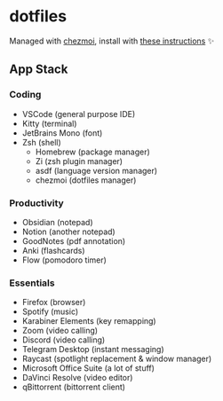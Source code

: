 # dotfiles

Managed with [chezmoi](https://www.chezmoi.io/), install with [these instructions](https://www.chezmoi.io/quick-start/#using-chezmoi-across-multiple-machines) ✨

## App Stack

### Coding

- VSCode (general purpose IDE)
- Kitty (terminal)
- JetBrains Mono (font)
- Zsh (shell)
  - Homebrew (package manager)
  - Zi (zsh plugin manager)
  - asdf (language version manager)
  - chezmoi (dotfiles manager)

### Productivity

- Obsidian (notepad)
- Notion (another notepad)
- GoodNotes (pdf annotation)
- Anki (flashcards)
- Flow (pomodoro timer)

### Essentials

- Firefox (browser)
- Spotify (music)
- Karabiner Elements (key remapping)
- Zoom (video calling)
- Discord (video calling)
- Telegram Desktop (instant messaging)
- Raycast (spotlight replacement & window manager)
- Microsoft Office Suite (a lot of stuff)
- DaVinci Resolve (video editor)
- qBittorrent (bittorrent client)
